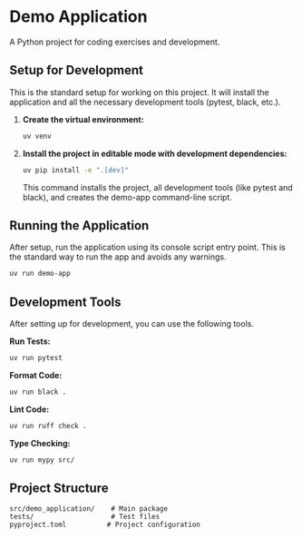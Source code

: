 # Demo Application

A Python project for coding exercises and development.

## Setup for Development

This is the standard setup for working on this project. It will install the application and all the necessary development tools (pytest, black, etc.).

1. **Create the virtual environment:**
   ```bash
   uv venv
   ```

2. **Install the project in editable mode with development dependencies:**
   ```bash
   uv pip install -e ".[dev]"
   ```
   This command installs the project, all development tools (like pytest and black), and creates the demo-app command-line script.


## Running the Application

After setup, run the application using its console script entry point. This is the standard way to run the app and avoids any warnings.

```bash
uv run demo-app
```

## Development Tools

After setting up for development, you can use the following tools.

**Run Tests:**
```bash
uv run pytest
```

**Format Code:**
```bash
uv run black .
```

**Lint Code:**
```bash
uv run ruff check .
```

**Type Checking:**
```bash
uv run mypy src/
```

## Project Structure

```
src/demo_application/    # Main package
tests/                   # Test files
pyproject.toml          # Project configuration
```